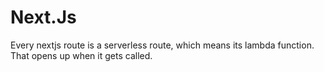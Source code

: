 # Next.Js

Every nextjs route is a serverless route, which means its lambda function.
That opens up when it gets called.
